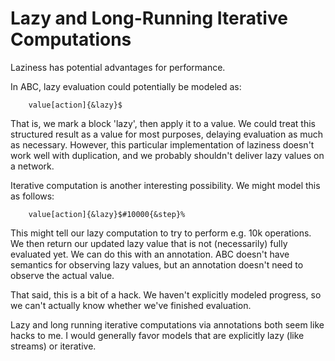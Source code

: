 
Lazy and Long-Running Iterative Computations
============================================

Laziness has potential advantages for performance. 

In ABC, lazy evaluation could potentially be modeled as:

        value[action]{&lazy}$

That is, we mark a block 'lazy', then apply it to a value. We could treat this structured result as a value for most purposes, delaying evaluation as much as necessary. However, this particular implementation of laziness doesn't work well with duplication, and we probably shouldn't deliver lazy values on a network.

Iterative computation is another interesting possibility. We might model this as follows:

        value[action]{&lazy}$#10000{&step}%

This might tell our lazy computation to try to perform e.g. 10k operations. We then return our updated lazy value that is not (necessarily) fully evaluated yet. We can do this with an annotation. ABC doesn't have semantics for observing lazy values, but an annotation doesn't need to observe the actual value.

That said, this is a bit of a hack. We haven't explicitly modeled progress, so we can't actually know whether we've finished evaluation.

Lazy and long running iterative computations via annotations both seem like hacks to me. I would generally favor models that are explicitly lazy (like streams) or iterative.

